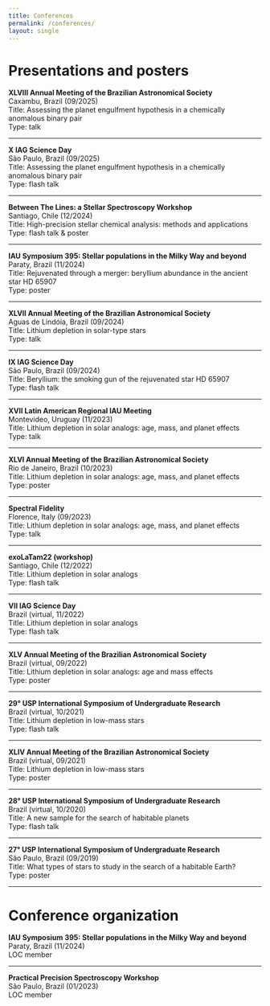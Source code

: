 ```yaml
---
title: Conferences
permalink: /conferences/
layout: single
---
```


# Presentations and posters  
**XLVIII Annual Meeting of the Brazilian Astronomical Society**   
Caxambu, Brazil (09/2025)  
Title: Assessing the planet engulfment hypothesis in a chemically anomalous binary pair  
Type: talk

---

**X IAG Science Day**  
São Paulo, Brazil (09/2025)  
Title: Assessing the planet engulfment hypothesis in a chemically anomalous binary pair  
Type: flash talk

---

**Between The Lines: a Stellar Spectroscopy Workshop**  
Santiago, Chile (12/2024)  
Title: High-precision stellar chemical analysis: methods and applications  
Type: flash talk & poster

---

**IAU Symposium 395: Stellar populations in the Milky Way and beyond**  
Paraty, Brazil (11/2024)  
Title: Rejuvenated through a merger: beryllium abundance in the ancient star HD 65907  
Type: poster

---

**XLVII Annual Meeting of the Brazilian Astronomical Society**  
Aguas de Lindóia, Brazil (09/2024)  
Title: Lithium depletion in solar-type stars  
Type: talk

---

**IX IAG Science Day**  
São Paulo, Brazil (09/2024)  
Title: Beryllium: the smoking gun of the rejuvenated star HD 65907  
Type: flash talk

---

**XVII Latin American Regional IAU Meeting**  
Montevideo, Uruguay (11/2023)  
Title: Lithium depletion in solar analogs: age, mass, and planet effects  
Type: talk 

---

**XLVI Annual Meeting of the Brazilian Astronomical Society**  
Rio de Janeiro, Brazil (10/2023)  
Title: Lithium depletion in solar analogs: age, mass, and planet effects  
Type: poster

---

**Spectral Fidelity**  
Florence, Italy (09/2023)  
Title: Lithium depletion in solar analogs: age, mass, and planet effects  
Type: talk

---

**exoLaTam22 (workshop)**  
Santiago, Chile (12/2022)  
Title: Lithium depletion in solar analogs  
Type: flash talk

---

**VII IAG Science Day**  
Brazil (virtual, 11/2022)  
Title: Lithium depletion in solar analogs  
Type: flash talk

---

**XLV Annual Meeting of the Brazilian Astronomical Society**  
Brazil (virtual, 09/2022)  
Title: Lithium depletion in solar analogs: age and mass effects  
Type: poster

---

**29° USP International Symposium of Undergraduate Research**  
Brazil (virtual, 10/2021)  
Title: Lithium depletion in low-mass stars  
Type: flash talk

---

**XLIV Annual Meeting of the Brazilian Astronomical Society**  
Brazil (virtual, 09/2021)  
Title: Lithium depletion in low-mass stars  
Type: poster

---

**28° USP International Symposium of Undergraduate Research**  
Brazil (virtual, 10/2020)  
Title: A new sample for the search of habitable planets  
Type: flash talk

---

**27° USP International Symposium of Undergraduate Research**  
São Paulo, Brazil (09/2019)  
Title: What types of stars to study in the search of a habitable Earth?  
Type: poster

---

# Conference organization
**IAU Symposium 395: Stellar populations in the Milky Way and beyond**  
Paraty, Brazil (11/2024)  
LOC member

---

**Practical Precision Spectroscopy Workshop**  
São Paulo, Brazil (01/2023)  
LOC member

